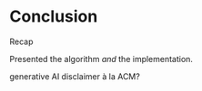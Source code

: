 # Conclusion

Recap

Presented the algorithm *and* the implementation.

generative AI disclaimer à la ACM?

